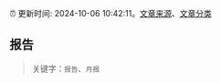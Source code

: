 :alarm_clock: 更新时间: 2024-10-06 10:42:11。[文章来源](/README.md)、[文章分类](/TAGS.md)

## 报告


> 关键字：`报告`、`月报`



